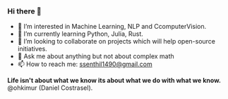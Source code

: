 ### Hi there 👋





- 🔭 I’m interested in Machine Learning, NLP and CcomputerVision.
- 🌱 I’m currently learning Python, Julia, Rust.
- 👯 I’m looking to collaborate on projects which will help open-source initiatives.
- 💬 Ask me about anything but not about complex math
- 📫 How to reach me: ssenthil1490@gmail.com



**Life isn't about what we know its about what we do with what we know.**  @ohkimur (Daniel Costrasel).
